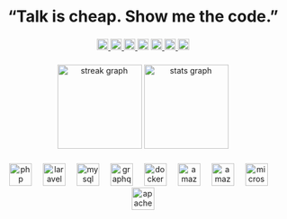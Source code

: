 <h1 align="center">“Talk is cheap. Show me the code.”</h1>

###

<div align="center">
  <a href="https://www.linkedin.com/in/aghandideh" target="_blank">
    <img src="https://raw.githubusercontent.com/maurodesouza/profile-readme-generator/master/src/assets/icons/social/linkedin/default.svg" width="20" height="20" alt="linkedin logo"  />
  </a>
  <a href="https://twitter.com/aghandideh" target="_blank">
    <img src="https://raw.githubusercontent.com/maurodesouza/profile-readme-generator/master/src/assets/icons/social/twitter/default.svg" width="20" height="20" alt="twitter logo"  />
  </a>
  <a href="https://instagram.com/aghandideh" target="_blank">
    <img src="https://raw.githubusercontent.com/maurodesouza/profile-readme-generator/master/src/assets/icons/social/instagram/default.svg" width="20" height="20" alt="instagram logo"  />
  </a>
  <img src="https://raw.githubusercontent.com/maurodesouza/profile-readme-generator/master/src/assets/icons/social/discord/default.svg" width="20" height="20" alt="discord logo"  />
  <a href="https://t.me/aghandideh" target="_blank">
    <img src="https://raw.githubusercontent.com/maurodesouza/profile-readme-generator/master/src/assets/icons/social/telegram/default.svg" width="20" height="20" alt="telegram logo"  />
  </a>
  <a href="https://stackoverflow.com/users/10842857/mohsen-aghandideh" target="_blank">
    <img src="https://raw.githubusercontent.com/maurodesouza/profile-readme-generator/master/src/assets/icons/social/stackoverflow/default.svg" width="20" height="20" alt="stackoverflow logo"  />
  </a>
  <a href="ttps://medium.com/@aghandideh" target="_blank">
    <img src="https://raw.githubusercontent.com/maurodesouza/profile-readme-generator/master/src/assets/icons/social/medium/default.svg" width="20" height="20" alt="medium logo"  />
  </a>
</div>

###

<div align="center">
  <img src="https://streak-stats.demolab.com?user=aghandideh&locale=en&mode=daily&theme=codeSTACKr&hide_border=true&border_radius=5&order=3" height="150" alt="streak graph"  />
  <img src="https://github-readme-stats.vercel.app/api?username=aghandideh&hide_title=false&hide_rank=false&show_icons=true&include_all_commits=true&count_private=true&disable_animations=false&theme=codeSTACKr&locale=en&hide_border=false&order=1" height="150" alt="stats graph"  />
</div>

###

<div align="center">
  <img src="https://cdn.simpleicons.org/php/777BB4" height="40" alt="php logo"  />
  <img width="12" />
  <img src="https://cdn.simpleicons.org/laravel/FF2D20" height="40" alt="laravel logo"  />
  <img width="12" />
  <img src="https://cdn.simpleicons.org/mysql/4479A1" height="40" alt="mysql logo"  />
  <img width="12" />
  <img src="https://cdn.simpleicons.org/graphql/E10098" height="40" alt="graphql logo"  />
  <img width="12" />
  <img src="https://cdn.simpleicons.org/docker/2496ED" height="40" alt="docker logo"  />
  <img width="12" />
  <img src="https://cdn.simpleicons.org/amazonaws/232F3E" height="40" alt="amazonwebservices logo"  />
  <img width="12" />
  <img src="https://skillicons.dev/icons?i=dynamodb" height="40" alt="amazondynamodb logo"  />
  <img width="12" />
  <img src="https://cdn.simpleicons.org/microsoftsqlserver/CC2927" height="40" alt="microsoftsqlserver logo"  />
  <img width="12" />
  <img src="https://cdn.simpleicons.org/apache/D22128" height="40" alt="apache logo"  />
</div>

###
